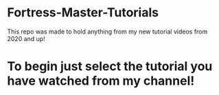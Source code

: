# Fortress-Master-Tutorials
This repo was made to hold anything from my new tutorial videos from 2020 and up!
# To begin just select the tutorial you have watched from my channel!

